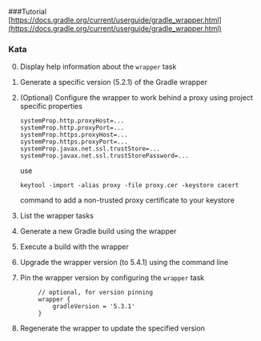 ###Tutorial
[https://docs.gradle.org/current/userguide/gradle_wrapper.html](https://docs.gradle.org/current/userguide/gradle_wrapper.html)


### Kata
0. Display help information about the `wrapper` task
1. Generate a specific version (5.2.1) of the Gradle wrapper
1. (Optional) Configure the wrapper to work behind a proxy using project specific properties
    ```
    systemProp.http.proxyHost=...
    systemProp.http.proxyPort=...
    systemProp.https.proxyHost=...
    systemProp.https.proxyPort=...
    systemProp.javax.net.ssl.trustStore=...
    systemProp.javax.net.ssl.trustStorePassword=...
    ```
    
    use
    
    `keytool -import -alias proxy -file proxy.cer -keystore cacert`
    
    command to add a non-trusted proxy certificate to your keystore
2. List the wrapper tasks
3. Generate a new Gradle build using the wrapper
3. Execute a build with the wrapper
4. Upgrade the wrapper version (to 5.4.1) using the command line 
5. Pin the wrapper version by configuring the `wrapper` task  
            
            // optional, for version pinning
            wrapper {
                gradleVersion = '5.3.1'
            }
6. Regenerate the wrapper to update the specified version
        
    





